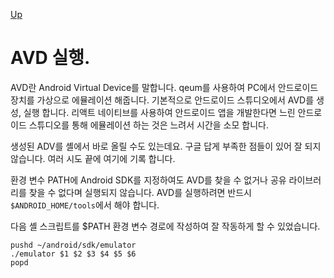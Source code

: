 [Up](./index.md)

# AVD 실행.

AVD란 Android Virtual Device를 말합니다. qeum를 사용하여 PC에서 안드로이드 장치를 가상으로 에뮬레이션 해줍니다. 기본적으로 안드로이드 스튜디오에서 AVD를 생성, 실행 합니다. 리액트 네이티브를 사용하여 안드로이드 앱을 개발한다면 느린 안드로이드 스튜디오를 통해 에뮬레이션 하는 것은 느려서 시간을 소모 합니다.

생성된 ADV를 셸에서 바로 올릴 수도 있는데요. 구글 답게 부족한 점들이 있어 잘 되지 않습니다. 여러 시도 끝에 여기에 기록 합니다.

환경 변수 PATH에 Android SDK를 지정하여도 AVD를 찾을 수 없거나 공유 라이브러리를 찾을 수 없다며 실행되지 않습니다. AVD를 실행하려면 반드시 `$ANDROID_HOME/tools`에서 해야 합니다.

다음 셸 스크립트를 $PATH 환경 변수 경로에 작성하여 잘 작동하게 할 수 있었습니다.

```shell
pushd ~/android/sdk/emulator
./emulator $1 $2 $3 $4 $5 $6
popd
```


